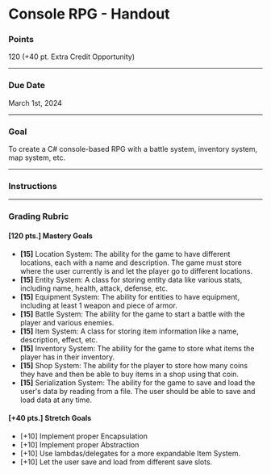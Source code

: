 # Console RPG - Handout

### Points
120 (+40 pt. Extra Credit Opportunity)

---

### Due Date
March 1st, 2024

---

### Goal
To create a C# console-based RPG with a battle system, inventory system, map system, etc.

---

### Instructions


---

### Grading Rubric


#### [120 pts.] Mastery Goals
- **[15]** Location System: The ability for the game to have different locations, each with a name and description. The game must store where the user currently is and let the player go to different locations.
- **[15]** Entity System: A class for storing entity data like various stats, including name, health, attack, defense, etc.
- **[15]** Equipment System: The ability for entities to have equipment, including at least 1 weapon and piece of armor.
- **[15]** Battle System: The ability for the game to start a battle with the player and various enemies.
- **[15]** Item System: A class for storing item information like a name, description, effect, etc.
- **[15]** Inventory System: The ability for the game to store what items the player has in their inventory.
- **[15]** Shop System: The ability for the player to store how many coins they have and then be able to buy items in a shop using that coin.
- **[15]** Serialization System: The ability for the game to save and load the user's data by reading from a file. The user should be able to save and load data at any time.

#### [+40 pts.] Stretch Goals
- [+10] Implement proper Encapsulation
- [+10] Implement proper Abstraction
- [+10] Use lambdas/delegates for a more expandable Item System.
- [+10] Let the user save and load from different save slots.
